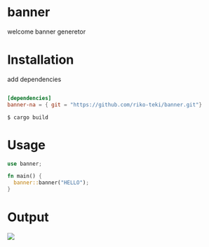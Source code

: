 # banner
welcome banner generetor

# Installation
add dependencies
```cargo.toml

[dependencies]                                                                                                                    
banner-na = { git = "https://github.com/riko-teki/banner.git"}
```
```
$ cargo build
```

# Usage
```rust
use banner;

fn main() {
  banner::banner("HELLO");
}

```

# Output
![](https://raw.githubusercontent.com/riko-teki/images/main/%E3%82%B9%E3%82%AF%E3%83%AA%E3%83%BC%E3%83%B3%E3%82%B7%E3%83%A7%E3%83%83%E3%83%88_2022-05-03_20-29-59.png)
